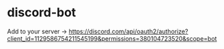 # discord-bot

Add to your server -> https://discord.com/api/oauth2/authorize?client_id=1129586754211545199&permissions=380104723520&scope=bot
